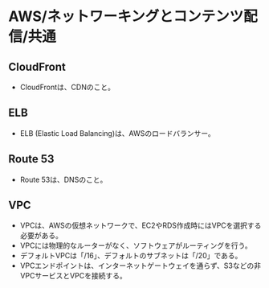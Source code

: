 # AWS/ネットワーキングとコンテンツ配信/共通

## CloudFront

- CloudFrontは、CDNのこと。

## ELB

- ELB (Elastic Load Balancing)は、AWSのロードバランサー。

## Route 53

- Route 53は、DNSのこと。

## VPC

- VPCは、AWSの仮想ネットワークで、EC2やRDS作成時にはVPCを選択する必要がある。
- VPCには物理的なルーターがなく、ソフトウェアがルーティングを行う。
- デフォルトVPCは「/16」、デフォルトのサブネットは「/20」である。
- VPCエンドポイントは、インターネットゲートウェイを通らず、S3などの非VPCサービスとVPCを接続する。
